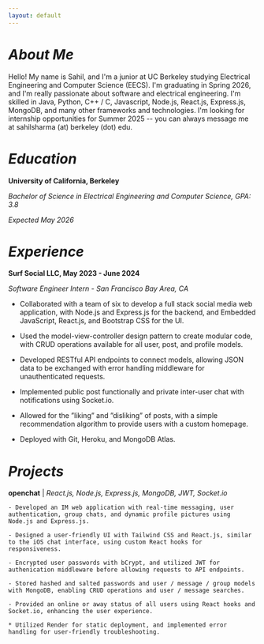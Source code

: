 ```yaml
---
layout: default
---
```


# _About Me_

Hello! My name is Sahil, and I'm a junior at UC Berkeley studying Electrical Engineering and Computer Science (EECS). I'm graduating in Spring 2026, and I'm really passionate about software and electrical engineering. I'm skilled in Java, Python, C++ / C, Javascript, Node.js, React.js, Express.js, MongoDB, and many other frameworks and technologies. I'm looking for internship opportunities for Summer 2025 -- you can always message me at sahilsharma (at) berkeley (dot) edu. 

# _Education_

**University of California, Berkeley**

_Bachelor of Science in Electrical Engineering and Computer Science, GPA: 3.8_

_Expected May 2026_

# _Experience_

**Surf Social LLC, May 2023 - June 2024**

_Software Engineer Intern - San Francisco Bay Area, CA_

- Collaborated with a team of six to develop a full stack social media web application, with Node.js and Express.js for the backend, and Embedded JavaScript, React.js, and Bootstrap CSS for the UI.

- Used the model-view-controller design pattern to create modular code, with CRUD operations available for all user, post, and profile models.

- Developed RESTful API endpoints to connect models, allowing JSON data to be exchanged with error handling middleware for unauthenticated requests.

- Implemented public post functionally and private inter-user chat with notifications using Socket.io.

- Allowed for the ”liking” and ”disliking” of posts, with a simple recommendation algorithm to provide users with a custom homepage.

- Deployed with Git, Heroku, and MongoDB Atlas.

# _Projects_

**openchat** | _React.js, Node.js, Express.js, MongoDB, JWT, Socket.io_

    - Developed an IM web application with real-time messaging, user authentication, group chats, and dynamic profile pictures using Node.js and Express.js.

    - Designed a user-friendly UI with Tailwind CSS and React.js, similar to the iOS chat interface, using custom React hooks for responsiveness.

    - Encrypted user passwords with bCrypt, and utilized JWT for authenication middleware before allowing requests to API endpoints.

    - Stored hashed and salted passwords and user / message / group models with MongoDB, enabling CRUD operations and user / message searches.

    - Provided an online or away status of all users using React hooks and Socket.io, enhancing the user experience.

    * Utilized Render for static deployment, and implemented error handling for user-friendly troubleshooting.

```
